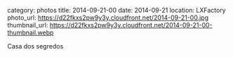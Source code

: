 category: photos 
title: 2014-09-21-00
date: 2014-09-21
location: LXFactory
photo_url: https://d22fkxs2pw9y3y.cloudfront.net/2014-09-21-00.jpg
thumbnail_url: https://d22fkxs2pw9y3y.cloudfront.net/2014-09-21-00-thumbnail.webp

Casa dos segredos 